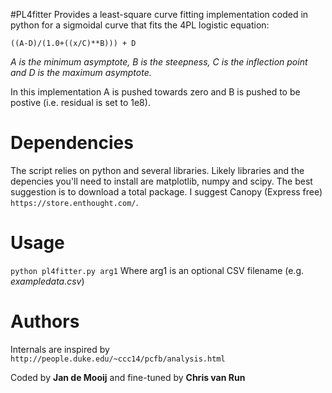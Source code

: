 #PL4fitter
Provides a least-square curve fitting implementation coded in python for a sigmoidal curve that fits the 4PL logistic equation:

 `((A-D)/(1.0+((x/C)**B))) + D`

*A is the minimum asymptote, B is the steepness, C is the inflection point and D is the maximum asymptote.*

In this implementation A is pushed towards zero and B is pushed to be postive (i.e. residual is set to 1e8).

# Dependencies
The script relies on python and several libraries. Likely libraries and the depencies you'll need to install are matplotlib, numpy and scipy. The best suggestion is to download a total package. I suggest Canopy (Express free)
 `https://store.enthought.com/`.

# Usage
 `python pl4fitter.py arg1`
Where arg1 is an optional CSV filename (e.g. *exampledata.csv*)

# Authors
Internals are inspired by 
 `http://people.duke.edu/~ccc14/pcfb/analysis.html`

Coded by **Jan de Mooij** and fine-tuned by **Chris van Run**
